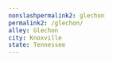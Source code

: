 ```yaml
---
﻿nonslashpermalink2: glechon
permalink2: /glechon/
alley: Glechon
city: Knoxville
state: Tennessee
---
```

